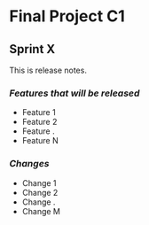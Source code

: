 # Final Project C1

## Sprint X

This is release notes.

### *Features that will be released*

* Feature 1
* Feature 2
* Feature .
* Feature N

### *Changes*

* Change 1
* Change 2
* Change .
* Change M
